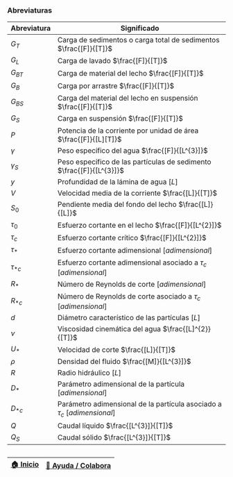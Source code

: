### Abreviaturas

| Abreviatura  | Significado                                                                    |
|--------------|--------------------------------------------------------------------------------|
| $G_{T}$      | Carga de sedimentos o carga total de sedimentos $\frac{[F]}{[T]}$              |
| $G_{L}$      | Carga de lavado $\frac{[F]}{[T]}$                                              |
| $G_{BT}$     | Carga de material del lecho $\frac{[F]}{[T]}$                                  |
| $G_{B}$      | Carga por arrastre $\frac{[F]}{[T]}$                                           |
| $G_{BS}$     | Carga del material del lecho en suspensión $\frac{[F]}{[T]}$                   |
| $G_{S}$      | Carga en suspensión $\frac{[F]}{[T]}$                                          |
| $P$          | Potencia de la corriente por unidad de área $\frac{[F]}{[L][T]}$               |
| $\gamma$     | Peso específico del agua $\frac{[F]}{[L^{3}]}$                                 |
| $\gamma_{S}$ | Peso específico de las partículas de sedimento $\frac{[F]}{[L^{3}]}$           |
| $y$          | Profundidad de la lámina de agua $[L]$                                         |
| $V$          | Velocidad media de la corriente $\frac{[L]}{[T]}$                              |
| $S_{0}$      | Pendiente media del fondo del lecho $\frac{[L]}{[L]}$                          |
| $\tau_{0}$   | Esfuerzo cortante en el lecho  $\frac{[F]}{[L^{2}]}$                           |
| $\tau_{c}$   | Esfuerzo cortante crítico  $\frac{[F]}{[L^{2}]}$                               |
| $\tau_{*}$   | Esfuerzo cortante adimensional $[adimensional]$                                |
| $\tau_{*c}$  | Esfuerzo cortante adimensional asociado a $\tau_{c}$   $[adimensional]$        |
| $R_{*}$      | Número de Reynolds de corte $[adimensional]$                                   |
| $R_{*c}$     | Número de Reynolds de corte asociado a $\tau_{c}$ $[adimensional]$             |
| $d$          | Diámetro característico de las partículas $[L]$                                |
| $\nu$        | Viscosidad cinemática del agua $\frac{[L]^{2}}{[T]}$                           |
| $U_{*}$      | Velocidad de corte $\frac{[L]}{[T]}$                                           |
| $\rho$       | Densidad del fluido $\frac{[M]}{[L^{3}]}$                                      |
| $R$          | Radio hidráulico $[L]$                                                         |
| $D_{*}$      | Parámetro adimensional de la partícula $[adimensional]$                        |
| $D_{*c}$     | Parámetro adimensional de la partícula asociado a $\tau_{c}$  $[adimensional]$ |
| $Q$          | Caudal líquido $\frac{[L^{3}]}{[T]}$                                           |
| $Q_{S}$      | Caudal sólido $\frac{[L^{3}]}{[T]}$                                            |

##

| [:house: Inicio](Readme.md) | [:beginner: Ayuda / Colabora]() |
|-----------------------------|---------------------------------|